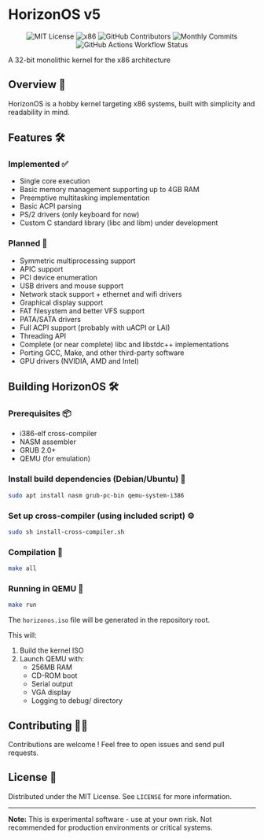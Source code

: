 # HorizonOS v5
<div align="center">
   
   ![MIT License](https://img.shields.io/badge/license-MIT-yellow.svg) 
   ![x86](https://img.shields.io/badge/arch-x86-informational) 
   ![GitHub Contributors](https://img.shields.io/github/contributors/EtienneMaire37/HorizonOS-v5?color=blue)
   ![Monthly Commits](https://img.shields.io/github/commit-activity/m/EtienneMaire37/HorizonOS-v5?color=orange)
   ![GitHub Actions Workflow Status](https://img.shields.io/github/actions/workflow/status/EtienneMaire37/HorizonOS-v5/.github%2Fworkflows%2Fmakefile.yml)
</div>

A 32-bit monolithic kernel for the x86 architecture

## Overview 🌟
HorizonOS is a hobby kernel targeting x86 systems, built with simplicity and readability in mind.

## Features 🛠️

### Implemented ✅
- Single core execution
- Basic memory management supporting up to 4GB RAM
- Preemptive multitasking implementation
- Basic ACPI parsing
- PS/2 drivers (only keyboard for now)
- Custom C standard library (libc and libm) under development

### Planned 📅
- Symmetric multiprocessing support
- APIC support
- PCI device enumeration
- USB drivers and mouse support
- Network stack support + ethernet and wifi drivers
- Graphical display support
- FAT filesystem and better VFS support
- PATA/SATA drivers
- Full ACPI support (probably with uACPI or LAI)
- Threading API
- Complete (or near complete) libc and libstdc++ implementations
- Porting GCC, Make, and other third-party software
- GPU drivers (NVIDIA, AMD and Intel)

## Building HorizonOS 🛠️

### Prerequisites 📦
- i386-elf cross-compiler
- NASM assembler
- GRUB 2.0+
- QEMU (for emulation)

### Install build dependencies (Debian/Ubuntu) 🐧
```bash
sudo apt install nasm grub-pc-bin qemu-system-i386
```

### Set up cross-compiler (using included script) ⚙️
```bash
sudo sh install-cross-compiler.sh
```

### Compilation 🔨
```bash
make all
```

### Running in QEMU 🚀
```bash
make run
```

The `horizonos.iso` file will be generated in the repository root.

This will:
1. Build the kernel ISO
2. Launch QEMU with:
   - 256MB RAM
   - CD-ROM boot
   - Serial output
   - VGA display
   - Logging to debug/ directory

## Contributing 🧑‍💻
Contributions are welcome ! Feel free to open issues and send pull requests.

## License 📜
Distributed under the MIT License. See `LICENSE` for more information.

---

**Note:** This is experimental software - use at your own risk. Not recommended for production environments or critical systems.
